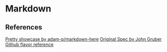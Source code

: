 # Markdown

## References
[Pretty showcase by adam-p/markdown-here](https://github.com/adam-p/markdown-here/wiki/Markdown-Cheatsheet)
[Original Spec by John Gruber](http://daringfireball.net/projects/markdown/)
[Github flavor reference](http://github.github.com/github-flavored-markdown/)